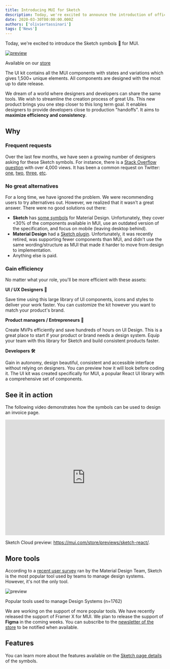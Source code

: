 ```yaml
---
title: Introducing MUI for Sketch
description: Today, we're excited to announce the introduction of official Sketch symbols for MUI.
date: 2020-03-30T00:00:00.000Z
authors: ['oliviertassinari']
tags: ['News']
---
```


Today, we're excited to introduce the Sketch symbols 💎 for MUI.

[![preview](/static/blog/2020-introducing-sketch/product-preview.png)](https://mui.com/store/items/sketch-react/?utm_source=blog&utm_medium=blog&utm_campaign=introducing-sketch)

<p class="blog-description">Available on our <a href="https://mui.com/store/items/sketch-react">store</a></p>

The UI kit contains all the MUI components with states and variations which gives 1,500+ unique elements. All components are designed with the most up to date release.

We dream of a world where designers and developers can share the same tools. We wish to streamline the creation process of great UIs.
This new product brings you one step closer to this long term goal. It enables designers to provide developers close to production "handoffs". It aims to **maximize efficiency and consistency**.

## Why

### Frequent requests

Over the last few months, we have seen a growing number of designers asking for these Sketch symbols.
For instance, there is a [Stack Overflow question](https://stackoverflow.com/questions/38834629/material-ui-sketch-files) with over 4,000 views. It has been a common request on Twitter: [one](https://twitter.com/TimoMajerski/status/1144503789619224578), [two](https://twitter.com/jonminori/status/1141121330156310528), [three](https://twitter.com/ProfessorXavior/status/1196522875706056705), [etc](https://twitter.com/JeffreyKaine/status/1133435042259120132).

### No great alternatives

For a long time, we have ignored the problem. We were recommending users to try alternatives out. However, we realized that it wasn't a great answer. There were no good solutions out there:

- **Sketch** has [some symbols](https://i.stack.imgur.com/vEEAA.png) for Material Design. Unfortunately, they cover <30% of the components available in MUI, use an outdated version of the specification, and focus on mobile (leaving desktop behind).
- **Material Design** had a [Sketch plugin](https://m2.material.io/resources/theme-editor/).
  Unfortunately, it was recently retired, was supporting fewer components than MUI, and didn't use the same wording/structure as MUI that made it harder to move from design to implementation.
- Anything else is paid.

### Gain efficiency

No matter what your role, you'll be more efficient with these assets:

**UI / UX Designers 💅**

Save time using this large library of UI components, icons and styles to deliver your work faster. You can customize the kit however you want to match your product's brand.

**Product managers / Entrepreneurs 🧪**

Create MVPs efficiently and save hundreds of hours on UI Design. This is a great place to start if your product or brand needs a design system. Equip your team with this library for Sketch and build consistent products faster.

**Developers 🛠**

Gain in autonomy, design beautiful, consistent and accessible interface without relying on designers. You can preview how it will look before coding it.
The UI kit was created specifically for MUI, a popular React UI library with a comprehensive set of components.

## See it in action

The following video demonstrates how the symbols can be used to design an invoice page.

<iframe style="width: 100%; max-width: 648px;" height="364" src="https://www.youtube.com/embed/DTU6r_VE2C4" frameborder="0" allow="accelerometer; autoplay; encrypted-media; gyroscope; picture-in-picture" allowfullscreen></iframe>

Sketch Cloud preview: https://mui.com/store/previews/sketch-react/.

## More tools

According to a [recent user survey](https://medium.com/google-design/state-of-design-systems-2019-ff5f26ada71) ran by the Material Design Team, Sketch is the most popular tool used by teams to manage design systems. However, it's not the only tool.

![preview](/static/blog/2020-introducing-sketch/design-tools.png)

<p class="blog-description">Popular tools used to manage Design Systems (n=1762)</p>

We are working on the support of more popular tools.
We have recently released the support of Framer X for MUI.
We plan to release the support of **Figma** in the coming weeks. You can subscribe to the [newsletter of the store](https://mui.com/store/#subscribe) to be notified when available.

## Features

You can learn more about the features available on the [Sketch page details](https://mui.com/store/items/sketch-react/?utm_source=blog&utm_medium=blog&utm_campaign=introducing-sketch) of the symbols.
